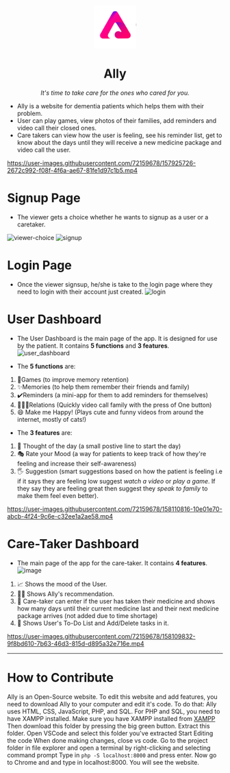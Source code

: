 <p align="center">
  <img alt="ally logo" src="assets/img/allyshow_w_1x.png" width="100px" />
  <h1 align="center">Ally</h1>
  <p align="center"><i>It's time to take care for the ones who cared for you.</i></h2>
</p>


- Ally is a website for dementia patients which helps them with their problem.
- User can play games, view photos of their families, add reminders and video call their closed ones.
- Care takers can view how the user is feeling, see his reminder list, get to know about the days until they will receive a new medicine package and video call the user.


https://user-images.githubusercontent.com/72159678/157925726-2672c992-f08f-4f6a-ae67-81fe1d97c1b5.mp4

# Signup Page
- The viewer gets a choice whether he wants to signup as a user or a caretaker.

![viewer-choice](https://user-images.githubusercontent.com/72159678/157926764-c3d35ca9-6212-4609-a01c-b6816eab6b51.PNG)
![signup](https://user-images.githubusercontent.com/72159678/157926776-b781dd07-a995-4208-81dc-4d9dd6d44795.PNG)

# Login Page
- Once the viewer signsup, he/she is take to the login page where they need to login with their account just created.
![login](https://user-images.githubusercontent.com/72159678/157927417-c8c171bb-4ce5-456b-9d91-b5d5caef0ffe.PNG)

# User Dashboard
- The User Dashboard is the main page of the app. It is designed for use by the patient. It contains **5 functions** and **3 features**.
![user_dashboard](https://user-images.githubusercontent.com/46340124/158010989-64ec3256-fb24-4428-8da1-177a0aa3bdda.png)

- The **5 functions** are:
1. 🧩Games (to improve memory retention)
2. ✨Memories (to help them remember their friends and family)
3. ✔️Reminders (a mini-app for them to add reminders for themselves)
4. 👨‍👦‍👦Relations (Quickly video call family with the press of One button)
5. 😄 Make me Happy! (Plays cute and funny videos from around the internet, mostly of cats!)

- The **3 features** are:
1. 💭 Thought of the day (a small postive line to start the day)
2. 🎭 Rate your Mood (a way for patients to keep track of how they're feeling and increase their self-awareness)
3. 🖐️ Suggestion (smart suggestions based on how the patient is feeling i.e if it says they are feeling low suggest *watch a video* or *play a game*. If they say they are feeling great then suggest they *speak to family* to make them feel even better).


https://user-images.githubusercontent.com/72159678/158110816-10e01e70-abcb-4f24-9c6e-c32ee1a2ae58.mp4


# Care-Taker Dashboard
- The main page of the app for the care-taker. It contains **4 features**.
![image](https://user-images.githubusercontent.com/46340124/158011178-fe7292f8-6f18-49a7-bcf7-f8c7f88d80f0.png)

1. 📈 Shows the mood of the User.
2. 🙋‍♂️ Shows Ally's recommendation.
3. 💊 Care-taker can enter if the user has taken their medicine and shows how many days until their current medicine last and their next medicine package arrives (not added due to time shortage)
4. 📝 Shows User's To-Do List and Add/Delete tasks in it.

https://user-images.githubusercontent.com/72159678/158109832-9f8bd610-7b63-46d3-815d-d895a32e716e.mp4

---

# How to Contribute
Ally is an Open-Source website. To edit this website and add features, you need to download Ally to your computer and edit it's code. To do that:
Ally uses HTML, CSS, JavaScript, PHP, and SQL. For PHP and SQL, you need to have XAMPP installed. Make sure you have XAMPP installed from [XAMPP](https://www.apachefriends.org/index.html)
Then download this folder by pressing the big green button. 
Extract this folder. 
Open VSCode and select this folder you've extracted
Start Editing the code
When done making changes, close vs code. 
Go to the project folder in file explorer and open a terminal by right-clicking and selecting command prompt
Type in `php -S localhost:8000` and press enter.
Now go to Chrome and and type in localhost:8000. You will see the website.


